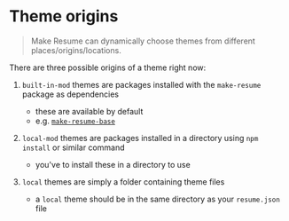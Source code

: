 # Theme origins

> Make Resume can dynamically choose themes from different places/origins/locations.

There are three possible origins of a theme right now:

1. `built-in-mod` themes are packages installed with the `make-resume` package as dependencies

    - these are available by default
    - e.g. [`make-resume-base`](https://github.com/make-resume/make-resume-base)

2. `local-mod` themes are packages installed in a directory using `npm install` or similar command

    - you've to install these in a directory to use

3. `local` themes are simply a folder containing theme files
    - a `local` theme should be in the same directory as your `resume.json` file
